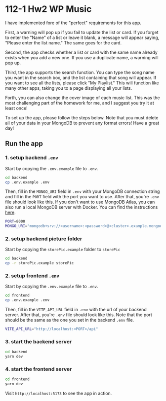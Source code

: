 # 112-1 Hw2 WP Music

I have implemented fore of the "perfect" requirements for this app.

First, a warning will pop up if you fail to update the list or card. If you forget to enter the "Name" of a list or leave it blank, a message will appear saying, "Please enter the list name." The same goes for the card.

Second, the app checks whether a list or card with the same name already exists when you add a new one. If you use a duplicate name, a warning will pop up.

Third, the app supports the search function. You can type the song name you want in the search box, and the list containing that song will appear. If you want to see all the lists, please click "My Playlist." This will function like many other apps, taking you to a page displaying all your lists.

Forth, you can also change the cover image of each music list. This was the most challenging part of the homework for me, and I suggest you try it at least once!

To set up the app, please follow the steps below. Note that you must delete all of your data in your MongoDB to prevent any format errors! Have a great day!

## Run the app

### 1. setup backend `.env`

Start by copying the `.env.example` file to `.env`.

```bash
cd backend
cp .env.example .env
```

Then, fill in the `MONGO_URI` field in `.env` with your MongoDB connection string and fill in the `PORT` field with the port you want to use. After that, you're `.env` file should look like this. If you don't want to use MongoDB Atlas, you can also run a local MongoDB server with Docker. You can find the instructions [here](https://hub.docker.com/_/mongo).

```bash
PORT=8000
MONGO_URI="mongodb+srv://<username>:<password>@<cluster>.example.mongodb.net/?retryWrites=true&w=majority"
```

### 2. setup backend picture folder

Start by copying the `storePic.example` folder to `storePic`

```bash
cd backend
cp -r storePic.example storePic
```

### 2. setup frontend `.env`

Start by copying the `.env.example` file to `.env`.

```bash
cd frontend
cp .env.example .env
```

Then, fill in the `VITE_API_URL` field in `.env` with the url of your backend server. After that, you're `.env` file should look like this. Note that the port should be the same as the one you set in the backend `.env` file.

```bash
VITE_API_URL="http://localhost:<PORT>/api"
```

### 3. start the backend server

```bash
cd backend
yarn dev
```

### 4. start the frontend server

```bash
cd frontend
yarn dev
```

Visit `http://localhost:5173` to see the app in action.
